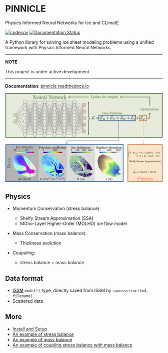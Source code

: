 
# PINNICLE
Physics Informed Neural Networks for Ice and CLimatE

[![codecov](https://codecov.io/github/enigne/PINNICLE/graph/badge.svg?token=S7REK0IKJH)](https://codecov.io/github/enigne/PINNICLE)
[![Documentation Status](https://readthedocs.org/projects/pinnicle/badge/?version=latest)](https://pinnicle.readthedocs.io/en/latest/?badge=latest)

A Python library for solving ice sheet modeling problems using a unified framework with Physics Informed Neural Networks


---
**NOTE**

   This project is under active development.

---

**Documentation**: [pinnicle.readthedocs.io](https://pinnicle.readthedocs.io)

![](docs/images/pinn.png)

## Physics

- Momentum Conservation (stress balance):
  - Shelfy Stream Approximation (SSA)
  - MOno-Layer Higher-Order (MOLHO) ice flow model

- Mass Conservation (mass balance):
  - Thickness evolution

- Coupuling:
  - stress balance + mass balance


## Data format

- [ISSM](https://issm.jpl.nasa.gov) `model()` type, directly saved from ISSM by `saveasstruct(md, filename)`
- Scattered data


## More

- [Install and Setup](https://pinnicle.readthedocs.io/en/latest/installation.html#installation)
- [An example of stress balance](https://pinnicle.readthedocs.io/en/latest/examples/pinn.ssa.html)
- [An example of mass balance](https://pinnicle.readthedocs.io/en/latest/examples/pinn.mc.html)
- [An example of coupling stress balance with mass balance](https://pinnicle.readthedocs.io/en/latest/examples/pinn.mcssa.html)


